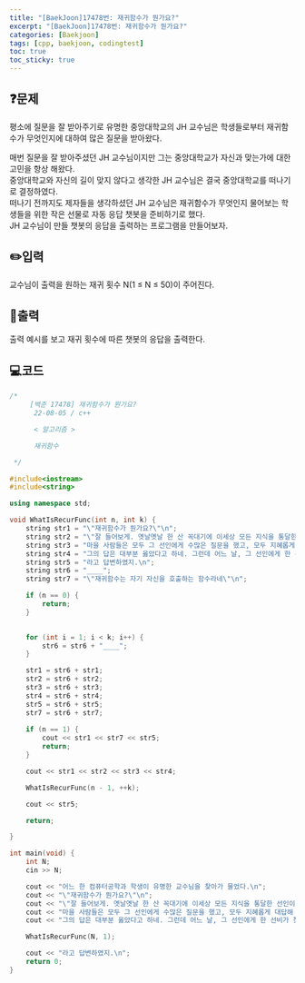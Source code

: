 ```yaml
---
title: "[BaekJoon]17478번: 재귀함수가 뭔가요?"
excerpt: "[BaekJoon]17478번: 재귀함수가 뭔가요?"
categories: [Baekjoon]
tags: [cpp, baekjoon, codingtest]
toc: true
toc_sticky: true
---
```


## ❓문제

평소에 질문을 잘 받아주기로 유명한 중앙대학교의 JH 교수님은 학생들로부터 재귀함수가 무엇인지에 대하여 많은 질문을 받아왔다.  

매번 질문을 잘 받아주셨던 JH 교수님이지만 그는 중앙대학교가 자신과 맞는가에 대한 고민을 항상 해왔다.  
중앙대학교와 자신의 길이 맞지 않다고 생각한 JH 교수님은 결국 중앙대학교를 떠나기로 결정하였다.  
떠나기 전까지도 제자들을 생각하셨던 JH 교수님은 재귀함수가 무엇인지 물어보는 학생들을 위한 작은 선물로 자동 응답 챗봇을 준비하기로 했다.  
JH 교수님이 만들 챗봇의 응답을 출력하는 프로그램을 만들어보자.  

## ✏️입력

교수님이 출력을 원하는 재귀 횟수 N(1 ≤ N ≤ 50)이 주어진다.

## 📜출력

출력 예시를 보고 재귀 횟수에 따른 챗봇의 응답을 출력한다.

## 💻코드 

```cpp
/*
	 [백준 17478] 재귀함수가 뭔가요?
	  22-08-05 / c++

	  < 알고리즘 >

	  재귀함수

 */

#include<iostream>
#include<string>

using namespace std;

void WhatIsRecurFunc(int n, int k) {
	string str1 = "\"재귀함수가 뭔가요?\"\n";
	string str2 = "\"잘 들어보게. 옛날옛날 한 산 꼭대기에 이세상 모든 지식을 통달한 선인이 있었어.\n";
	string str3 = "마을 사람들은 모두 그 선인에게 수많은 질문을 했고, 모두 지혜롭게 대답해 주었지.\n";
	string str4 = "그의 답은 대부분 옳았다고 하네. 그런데 어느 날, 그 선인에게 한 선비가 찾아와서 물었어.\" \n";
	string str5 = "라고 답변하였지.\n";
	string str6 = "____";
	string str7 = "\"재귀함수는 자기 자신을 호출하는 함수라네\"\n";

	if (n == 0) {
		return;
	}
	

	for (int i = 1; i < k; i++) {
		str6 = str6 + "____";
	}

	str1 = str6 + str1;
	str2 = str6 + str2;
	str3 = str6 + str3;
	str4 = str6 + str4;
	str5 = str6 + str5;
	str7 = str6 + str7;
	
	if (n == 1) {
		cout << str1 << str7 << str5;
		return;
	}

	cout << str1 << str2 << str3 << str4;

	WhatIsRecurFunc(n - 1, ++k);

	cout << str5;

	return;

}

int main(void) {
	int N;
	cin >> N;

	cout << "어느 한 컴퓨터공학과 학생이 유명한 교수님을 찾아가 물었다.\n";
	cout << "\"재귀함수가 뭔가요?\"\n";
	cout << "\"잘 들어보게. 옛날옛날 한 산 꼭대기에 이세상 모든 지식을 통달한 선인이 있었어.\n";
	cout << "마을 사람들은 모두 그 선인에게 수많은 질문을 했고, 모두 지혜롭게 대답해 주었지.\n";
	cout << "그의 답은 대부분 옳았다고 하네. 그런데 어느 날, 그 선인에게 한 선비가 찾아와서 물었어.\"\n";

	WhatIsRecurFunc(N, 1);

	cout << "라고 답변하였지.\n";
	return 0;
}
```
